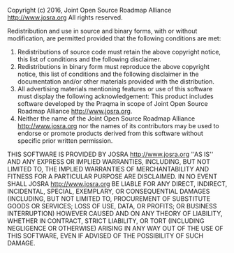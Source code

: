 Copyright (c) 2016, Joint Open Source Roadmap Alliance http://www.josra.org
All rights reserved.

Redistribution and use in source and binary forms, with or without
modification, are permitted provided that the following conditions are met:
1. Redistributions of source code must retain the above copyright
   notice, this list of conditions and the following disclaimer.
2. Redistributions in binary form must reproduce the above copyright
   notice, this list of conditions and the following disclaimer in the
   documentation and/or other materials provided with the distribution.
3. All advertising materials mentioning features or use of this software
   must display the following acknowledgement:
   This product includes software developed by the Praqma in scope of
   Joint Open Source Roadmap Alliance http://www.josra.org.
4. Neither the name of the Joint Open Source Roadmap Alliance http://www.josra.org nor the
   names of its contributors may be used to endorse or promote products
   derived from this software without specific prior written permission.

THIS SOFTWARE IS PROVIDED BY JOSRA http://www.josra.org ''AS IS'' AND ANY
EXPRESS OR IMPLIED WARRANTIES, INCLUDING, BUT NOT LIMITED TO, THE IMPLIED
WARRANTIES OF MERCHANTABILITY AND FITNESS FOR A PARTICULAR PURPOSE ARE
DISCLAIMED. IN NO EVENT SHALL JOSRA http://www.josra.org BE LIABLE FOR ANY
DIRECT, INDIRECT, INCIDENTAL, SPECIAL, EXEMPLARY, OR CONSEQUENTIAL DAMAGES
(INCLUDING, BUT NOT LIMITED TO, PROCUREMENT OF SUBSTITUTE GOODS OR SERVICES;
LOSS OF USE, DATA, OR PROFITS; OR BUSINESS INTERRUPTION) HOWEVER CAUSED AND
ON ANY THEORY OF LIABILITY, WHETHER IN CONTRACT, STRICT LIABILITY, OR TORT
(INCLUDING NEGLIGENCE OR OTHERWISE) ARISING IN ANY WAY OUT OF THE USE OF THIS
SOFTWARE, EVEN IF ADVISED OF THE POSSIBILITY OF SUCH DAMAGE.
